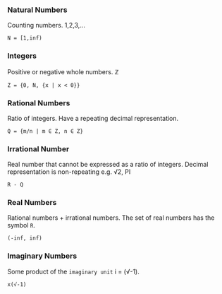### Natural Numbers

Counting numbers. 1,2,3,...

    N = [1,inf)

### Integers

Positive or negative whole numbers. <span class="Unicode">ℤ</span>

    Z = {0, N, {x | x < 0}}

### Rational Numbers

Ratio of integers. Have a repeating decimal representation.

    Q = {m/n | m ∈ Z, n ∈ Z}

### Irrational Number

Real number that cannot be expressed as a ratio of integers. Decimal representation is non-repeating e.g. √2, PI

    R - Q

### Real Numbers

Rational numbers + irrational numbers. The set of real numbers has the symbol `R`.

    (-inf, inf)

### Imaginary Numbers

Some product of the `imaginary unit` i = (√-1).

    x(√-1)
